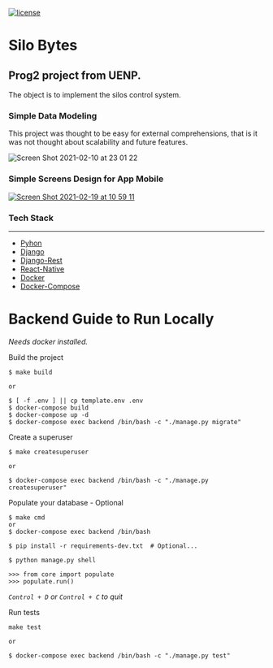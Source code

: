 [![license](https://img.shields.io/github/license/lfvilella/silo-bytes.svg)](https://github.com/lfvilella/silo-bytes/blob/main/LICENSE)

# Silo Bytes

Prog2 project from UENP.
---

The object is to implement the silos control system.


### Simple Data Modeling

This project was thought to be easy for external comprehensions, that is it was not thought about scalability and future features.

![Screen Shot 2021-02-10 at 23 01 22](https://user-images.githubusercontent.com/45940140/107595602-ebaadb00-6bf3-11eb-9351-9e77bd002421.png)


### Simple Screens Design for App Mobile
[![Screen Shot 2021-02-19 at 10 59 11](https://user-images.githubusercontent.com/45940140/108513552-86b14e00-72a1-11eb-8a9e-ae20b87b655c.png)](https://www.figma.com/file/C9ljnxN1BeChfeAzhyxb69/SiloBytes?node-id=0%3A1)




### Tech Stack
---
- [Pyhon](https://www.python.org/)
- [Django](https://docs.djangopro)
- [Django-Rest](https://www.django-rest-framework.org/)
- [React-Native](https://reactnative.dev/)
- [Docker](https://docs.docker.com/)
- [Docker-Compose](https://docs.docker.com/compose/install/)

# Backend Guide to Run Locally

*Needs docker installed.*

Build the project
```
$ make build

or

$ [ -f .env ] || cp template.env .env
$ docker-compose build
$ docker-compose up -d
$ docker-compose exec backend /bin/bash -c "./manage.py migrate"
```

Create a superuser
```
$ make createsuperuser

or

$ docker-compose exec backend /bin/bash -c "./manage.py createsuperuser"
```

Populate your database - Optional
```
$ make cmd
or
$ docker-compose exec backend /bin/bash
```
```
$ pip install -r requirements-dev.txt  # Optional...

$ python manage.py shell

>>> from core import populate
>>> populate.run()
```

*`Control + D` or `Control + C` to quit*


Run tests
```
make test

or

$ docker-compose exec backend /bin/bash -c "./manage.py test"
```
